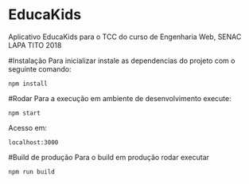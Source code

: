 # EducaKids
Aplicativo EducaKids para o TCC do curso de Engenharia Web, SENAC LAPA TITO 2018

#Instalação
Para inicializar instale as dependencias do projeto com o seguinte comando:

```npm install```

#Rodar
Para a execução em ambiente de desenvolvimento execute:

```npm start```

Acesso em: 

```localhost:3000```

#Build de produção
Para o build em produção rodar executar 

```npm run build``` 